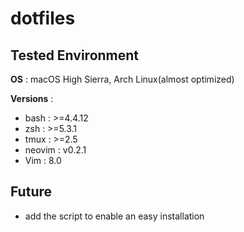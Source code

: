 # dotfiles
Tested Environment
------------------
**OS** : macOS High Sierra, Arch Linux(almost optimized)

**Versions** :
* bash : >=4.4.12
* zsh : >=5.3.1
* tmux : >=2.5
* neovim : v0.2.1
* Vim : 8.0

Future
------
* add the script to enable an easy installation

